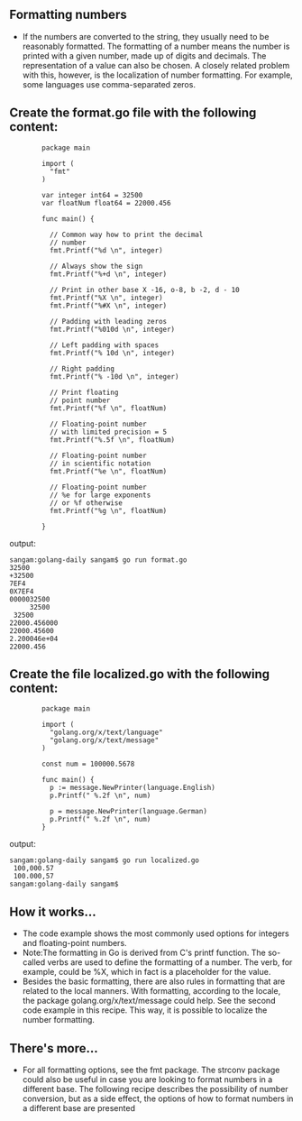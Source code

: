 ## Formatting numbers

- If the numbers are converted to the string, they usually need to be reasonably formatted. The formatting of a number means the number is printed with a given number, made up of digits and decimals. The representation of a value can also be chosen. A closely related problem with this, however, is the localization of number formatting. For example, some languages use comma-separated zeros.

## Create the format.go file with the following content:
```
        package main

        import (
          "fmt"
        )

        var integer int64 = 32500
        var floatNum float64 = 22000.456

        func main() {

          // Common way how to print the decimal
          // number
          fmt.Printf("%d \n", integer)

          // Always show the sign
          fmt.Printf("%+d \n", integer)

          // Print in other base X -16, o-8, b -2, d - 10
          fmt.Printf("%X \n", integer)
          fmt.Printf("%#X \n", integer)

          // Padding with leading zeros
          fmt.Printf("%010d \n", integer)

          // Left padding with spaces
          fmt.Printf("% 10d \n", integer)

          // Right padding
          fmt.Printf("% -10d \n", integer)

          // Print floating
          // point number
          fmt.Printf("%f \n", floatNum)

          // Floating-point number
          // with limited precision = 5
          fmt.Printf("%.5f \n", floatNum)

          // Floating-point number
          // in scientific notation
          fmt.Printf("%e \n", floatNum)

          // Floating-point number
          // %e for large exponents
          // or %f otherwise
          fmt.Printf("%g \n", floatNum)

        }

```
output:
```
sangam:golang-daily sangam$ go run format.go
32500 
+32500 
7EF4 
0X7EF4 
0000032500 
     32500 
 32500     
22000.456000 
22000.45600 
2.200046e+04 
22000.456 

```

## Create the file localized.go with the following content:

```
        package main

        import (
          "golang.org/x/text/language"
          "golang.org/x/text/message"
        )

        const num = 100000.5678

        func main() {
          p := message.NewPrinter(language.English)
          p.Printf(" %.2f \n", num)

          p = message.NewPrinter(language.German)
          p.Printf(" %.2f \n", num)
        }

```
output:

```
sangam:golang-daily sangam$ go run localized.go
 100,000.57 
 100.000,57 
sangam:golang-daily sangam$ 

```
## How it works...

- The code example shows the most commonly used options for integers and floating-point numbers.
- Note:The formatting in Go is derived from C's printf function. The so-called verbs are used to define the formatting of a number. The verb, for example, could be %X, which in fact is a placeholder for the value.
- Besides the basic formatting, there are also rules in formatting that are related to the local manners. With formatting, according to the locale, the package golang.org/x/text/message could help. See the second code example in this recipe. This way, it is possible to localize the number formatting.

## There's more...

- For all formatting options, see the fmt package. The strconv package could also be useful in case you are looking to format numbers in a different base. The following recipe describes the possibility of number conversion, but as a side effect, the options of how to format numbers in a different base are presented

